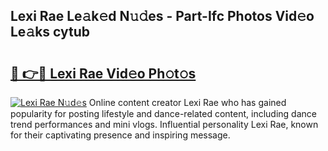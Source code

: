 ## Lexi Rae Le𝚊k𝚎d N𝚞𝚍es - Part-Ifc Photos Vid𝚎o Le𝚊ks cytub

# <h2><a href="http://fbbx01.evod.top/?m=Lexi+Rae">🔗 👉🔴 Lexi Rae Vid𝚎o Ph𝚘t𝚘s</a></h2>

[![Lexi Rae N𝚞d𝚎s](https://i.imgur.com/8V9OHl7.gif)](http://fbbx01.evod.top/?m=Lexi+Rae)
Online content creator Lexi Rae who has gained popularity for posting lifestyle and dance-related content, including dance trend performances and mini vlogs. Influential personality Lexi Rae, known for their captivating presence and inspiring message. 
